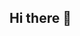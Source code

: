 ## Hi there 👋

<!--
**capitaokverna/capitaokverna** is a ✨ _special_ ✨ repository because its `README.md` (this file) appears on your GitHub profile.
##asdfasdgggadfsasd
Here are some ideas to get you started:

- 🔭 I’m currently working on ...
- 🌱 I’m currently learning ...
- 👯 I’m looking to collaborate on ...
- 🤔 I’m looking for help with ...
- 💬 Ask me about ...
- 📫 How to reach me: ...
- 😄 Pronouns: ...
- ⚡ Fun fact: ...
-->
